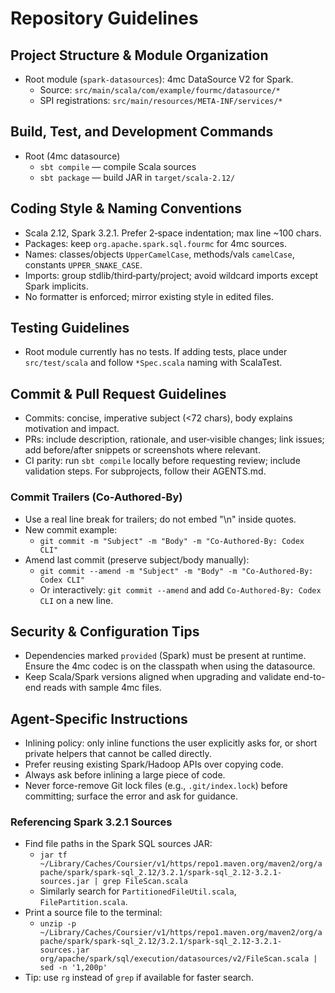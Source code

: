 # Repository Guidelines

## Project Structure & Module Organization
- Root module (`spark-datasources`): 4mc DataSource V2 for Spark.
  - Source: `src/main/scala/com/example/fourmc/datasource/*`
  - SPI registrations: `src/main/resources/META-INF/services/*`

## Build, Test, and Development Commands
- Root (4mc datasource)
  - `sbt compile` — compile Scala sources
  - `sbt package` — build JAR in `target/scala-2.12/`

## Coding Style & Naming Conventions
- Scala 2.12, Spark 3.2.1. Prefer 2‑space indentation; max line ~100 chars.
- Packages: keep `org.apache.spark.sql.fourmc` for 4mc sources.
- Names: classes/objects `UpperCamelCase`, methods/vals `camelCase`, constants `UPPER_SNAKE_CASE`.
- Imports: group stdlib/third‑party/project; avoid wildcard imports except Spark implicits.
- No formatter is enforced; mirror existing style in edited files.

## Testing Guidelines
- Root module currently has no tests. If adding tests, place under `src/test/scala` and follow `*Spec.scala` naming with ScalaTest.

## Commit & Pull Request Guidelines
- Commits: concise, imperative subject (<72 chars), body explains motivation and impact.
- PRs: include description, rationale, and user‑visible changes; link issues; add before/after snippets or screenshots where relevant.
- CI parity: run `sbt compile` locally before requesting review; include validation steps. For subprojects, follow their AGENTS.md.

### Commit Trailers (Co-Authored-By)
- Use a real line break for trailers; do not embed "\n" inside quotes.
- New commit example:
  - `git commit -m "Subject" -m "Body" -m "Co-Authored-By: Codex CLI"`
- Amend last commit (preserve subject/body manually):
  - `git commit --amend -m "Subject" -m "Body" -m "Co-Authored-By: Codex CLI"`
  - Or interactively: `git commit --amend` and add `Co-Authored-By: Codex CLI` on a new line.

## Security & Configuration Tips
- Dependencies marked `provided` (Spark) must be present at runtime. Ensure the 4mc codec is on the classpath when using the datasource.
- Keep Scala/Spark versions aligned when upgrading and validate end-to-end reads with sample 4mc files.

## Agent-Specific Instructions
- Inlining policy: only inline functions the user explicitly asks for, or short private helpers that cannot be called directly.
- Prefer reusing existing Spark/Hadoop APIs over copying code.
- Always ask before inlining a large piece of code.
- Never force-remove Git lock files (e.g., `.git/index.lock`) before committing; surface the error and ask for guidance.

### Referencing Spark 3.2.1 Sources
- Find file paths in the Spark SQL sources JAR:
  - `jar tf ~/Library/Caches/Coursier/v1/https/repo1.maven.org/maven2/org/apache/spark/spark-sql_2.12/3.2.1/spark-sql_2.12-3.2.1-sources.jar | grep FileScan.scala`
  - Similarly search for `PartitionedFileUtil.scala`, `FilePartition.scala`.
- Print a source file to the terminal:
  - `unzip -p ~/Library/Caches/Coursier/v1/https/repo1.maven.org/maven2/org/apache/spark/spark-sql_2.12/3.2.1/spark-sql_2.12-3.2.1-sources.jar org/apache/spark/sql/execution/datasources/v2/FileScan.scala | sed -n '1,200p'`
- Tip: use `rg` instead of `grep` if available for faster search.
